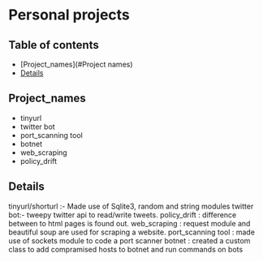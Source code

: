 # Personal projects
## Table of contents
* [Project_names](#Project names)
* [Details](#Details)

## Project_names
* tinyurl
* twitter bot
* port_scanning tool
* botnet
* web_scraping
* policy_drift
## Details
tinyurl/shorturl :- Made use of Sqlite3, random and string modules 
twitter bot:- tweepy twitter api to read/write tweets.
policy_drift : difference between to html pages is found out.
web_scraping : request module and beautiful soup are used for scraping a website.
port_scanning tool : made use of sockets module to code a port scanner
botnet : created a custom class to add compramised hosts to botnet and run commands on bots


